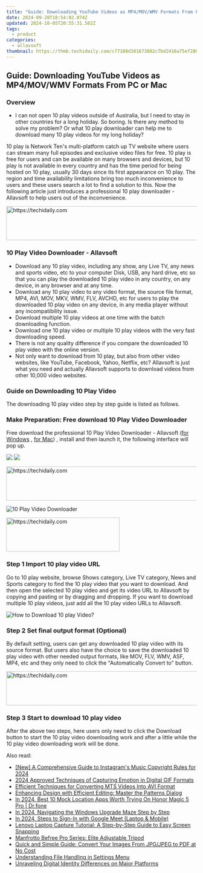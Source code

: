 ```yaml
---
title: "Guide: Downloading YouTube Videos as MP4/MOV/WMV Formats From PC or Mac"
date: 2024-09-28T18:54:02.074Z
updated: 2024-10-05T20:55:31.502Z
tags:
  - product
categories:
  - allavsoft
thumbnail: https://thmb.techidaily.com/c77188d301673882c7bd2416a75ef28040661515c1abbd2e8895dbfc72318af4.jpg
---
```


## Guide: Downloading YouTube Videos as MP4/MOV/WMV Formats From PC or Mac

### Overview

* I can not open 10 play videos outside of Australia, but I need to stay in other countries for a long holiday. So boring. Is there any method to solve my problem? Or what 10 play downloader can help me to download many 10 play videos for my long holiday?

10 play is Network Ten's multi-platform catch up TV website where users can stream many full episodes and exclusive video files for free. 10 play is free for users and can be available on many browsers and devices, but 10 play is not available in every country and has the time period for being hosted on 10 play, usually 30 days since its first appearance on 10 play. The region and time availability limitations bring too much inconvenience to users and these users search a lot to find a solution to this. Now the following article just introduces a professional 10 play downloader - Allavsoft to help users out of the inconvenience.

<!-- affiliate ads begin -->
<a href="https://appsumo.8odi.net/c/5597632/2151890/7443" target="_top" id="2151890">
  <img src="//a.impactradius-go.com/display-ad/7443-2151890" border="0" alt="https://techidaily.com" width="728" height="90"/>
</a>
<img height="0" width="0" src="https://appsumo.8odi.net/i/5597632/2151890/7443" style="position:absolute;visibility:hidden;" border="0" />
<!-- affiliate ads end -->

### 10 Play Video Downloader - Allavsoft

* Download any 10 play video, including any show, any Live TV, any news and sports video, etc to your computer Disk, USB, any hard drive, etc so that you can play the downloaded 10 play video in any country, on any device, in any browser and at any time.
* Download any 10 play video to any video format, the source file format, MP4, AVI, MOV, MKV, WMV, FLV, AVCHD, etc for users to play the downloaded 10 play video on any device, in any media player without any incompatibility issue.
* Download multiple 10 play videos at one time with the batch downloading function.
* Download one 10 play video or multiple 10 play videos with the very fast downloading speed.
* There is not any quality difference if you compare the downloaded 10 play video with the online version.
* Not only want to download from 10 play, but also from other video websites, like YouTube, Facebook, Yahoo, Netflix, etc? Allavsoft is just what you need and actually Allavsoft supports to download videos from other 10,000 video websites.

### Guide on Downloading 10 Play Video

The downloading 10 play video step by step guide is listed as follows.

### Make Preparation: Free download 10 Play Video Downloader

Free download the professional 10 Play Video Downloader - Allavsoft ([for Windows](https://tools.techidaily.com/allavsoft/products/) , [for Mac](https://tools.techidaily.com/allavsoft/products/)) , install and then launch it, the following interface will pop up.

[![](https://www.allavsoft.com/how-to/../images/how-to/free-download-win.jpg)](https://tools.techidaily.com/allavsoft/products/) [![](https://www.allavsoft.com/how-to/../images/how-to/free-download-mac.jpg)](https://tools.techidaily.com/allavsoft/products/)

<!-- affiliate ads begin -->
<a href="https://appsumo.8odi.net/c/5597632/2049383/7443" target="_top" id="2049383">
  <img src="//a.impactradius-go.com/display-ad/7443-2049383" border="0" alt="https://techidaily.com" width="728" height="90"/>
</a>
<img height="0" width="0" src="https://appsumo.8odi.net/i/5597632/2049383/7443" style="position:absolute;visibility:hidden;" border="0" />
<!-- affiliate ads end -->

![10 Play Video Downloader](https://www.allavsoft.com/how-to/../images/allavsoft/screen-shot-600.jpg)

<!-- affiliate ads begin -->
<a href="https://laganoo.pxf.io/c/5597632/1528681/16446" target="_top" id="1528681">
  <img src="//a.impactradius-go.com/display-ad/16446-1528681" border="0" alt="https://techidaily.com" width="300" height="90"/>
</a>
<img height="0" width="0" src="https://laganoo.pxf.io/i/5597632/1528681/16446" style="position:absolute;visibility:hidden;" border="0" />
<!-- affiliate ads end -->

### Step 1 Import 10 play video URL

Go to 10 play website, browse Shows category, Live TV category, News and Sports category to find the 10 play video that you want to download. And then open the selected 10 play video and get its video URL to Allavsoft by copying and pasting or by dragging and dropping. If you want to download multiple 10 play videos, just add all the 10 play video URLs to Allavsoft.

![How to Download 10 play Video?](https://www.allavsoft.com/how-to/../images/how-to/download-rtmp-video/download-rtmp-video.jpg)

### Step 2 Set final output format (Optional)

By default setting, users can get any downloaded 10 play video with its source format. But users also have the choice to save the downloaded 10 play video with other needed output formats, like MOV, FLV, WMV, ASF, MP4, etc and they only need to click the "Automatically Convert to" button.

<!-- affiliate ads begin -->
<a href="https://ephamedtechinc.pxf.io/c/5597632/2137205/26400" target="_top" id="2137205">
  <img src="//a.impactradius-go.com/display-ad/26400-2137205" border="0" alt="https://techidaily.com" width="728" height="90"/>
</a>
<img height="0" width="0" src="https://ephamedtechinc.pxf.io/i/5597632/2137205/26400" style="position:absolute;visibility:hidden;" border="0" />
<!-- affiliate ads end -->

### Step 3 Start to download 10 play video

After the above two steps, here users only need to click the Download button to start the 10 play video downloading work and after a little while the 10 play video downloading work will be done.

<ins class="adsbygoogle"
     style="display:block"
     data-ad-format="autorelaxed"
     data-ad-client="ca-pub-7571918770474297"
     data-ad-slot="1223367746"></ins>

<ins class="adsbygoogle"
     style="display:block"
     data-ad-client="ca-pub-7571918770474297"
     data-ad-slot="8358498916"
     data-ad-format="auto"
     data-full-width-responsive="true"></ins>

<span class="atpl-alsoreadstyle">Also read:</span>
<div><ul>
<li><a href="https://instagram-clips.techidaily.com/new-a-comprehensive-guide-to-instagrams-music-copyright-rules-for-2024/"><u>[New] A Comprehensive Guide to Instagram's Music Copyright Rules for 2024</u></a></li>
<li><a href="https://some-guidance.techidaily.com/2024-approved-techniques-of-capturing-emotion-in-digital-gif-formats/"><u>2024 Approved Techniques of Capturing Emotion in Digital GIF Formats</u></a></li>
<li><a href="https://fox-useful.techidaily.com/efficient-techniques-for-converting-mts-videos-into-avi-format/"><u>Efficient Techniques for Converting MTS Videos Into AVI Format</u></a></li>
<li><a href="https://fox-useful.techidaily.com/enhancing-design-with-efficient-editing-master-the-patterns-dialog/"><u>Enhancing Design with Efficient Editing: Master the Patterns Dialog</u></a></li>
<li><a href="https://fake-location.techidaily.com/in-2024-best-10-mock-location-apps-worth-trying-on-honor-magic-5-pro-drfone-by-drfone-virtual-android/"><u>In 2024, Best 10 Mock Location Apps Worth Trying On Honor Magic 5 Pro | Dr.fone</u></a></li>
<li><a href="https://extra-approaches.techidaily.com/in-2024-navigating-the-windows-upgrade-maze-step-by-step/"><u>In 2024, Navigating the Windows Upgrade Maze Step by Step</u></a></li>
<li><a href="https://on-screen-recording.techidaily.com/in-2024-steps-to-sign-in-with-google-meet-laptop-and-mobile/"><u>In 2024, Steps to Sign-In with Google Meet (Laptop & Mobile)</u></a></li>
<li><a href="https://fox-useful.techidaily.com/lenovo-laptop-capture-tutorial-a-step-by-step-guide-to-easy-screen-snapping/"><u>Lenovo Laptop Capture Tutorial: A Step-by-Step Guide to Easy Screen Snapping</u></a></li>
<li><a href="https://buynow-info.techidaily.com/manfrotto-befree-pro-series-elite-adjustable-tripod/"><u>Manfrotto Befree Pro Series: Elite Adjustable Tripod</u></a></li>
<li><a href="https://fox-useful.techidaily.com/quick-and-simple-guide-convert-your-images-from-jpgjpeg-to-pdf-at-no-cost/"><u>Quick and Simple Guide: Convert Your Images From JPG/JPEG to PDF at No Cost</u></a></li>
<li><a href="https://fox-useful.techidaily.com/understanding-file-handling-in-settings-menu/"><u>Understanding File Handling in Settings Menu</u></a></li>
<li><a href="https://facebook.techidaily.com/unraveling-digital-identity-differences-on-major-platforms/"><u>Unraveling Digital Identity Differences on Major Platforms</u></a></li>
</ul></div>

